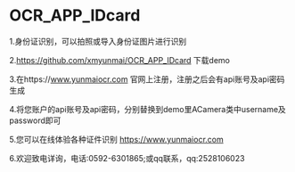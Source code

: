 # OCR_APP_IDcard

1.身份证识别，可以拍照或导入身份证图片进行识别

2.https://github.com/xmyunmai/OCR_APP_IDcard  下载demo

3.在https://www.yunmaiocr.com   官网上注册，注册之后会有api账号及api密码生成

4.将您账户的api账号及api密码，分别替换到demo里ACamera类中username及password即可

5.您可以在线体验各种证件识别  https://www.yunmaiocr.com

6.欢迎致电详询，电话:0592-6301865;或qq联系，qq:2528106023



